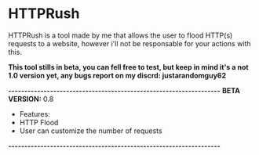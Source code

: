 # HTTPRush

HTTPRush is a tool made by me that allows the user to flood HTTP(s) requests to a website, however i'll not be responsable for your actions with this.

**This tool stills in beta, you can fell free to test, but keep in mind it's a not 1.0 version yet, any bugs report on my discrd: justarandomguy62**

**------------------------------------------------------------------**
**BETA**
**VERSION:** 0.8
- Features:
- HTTP Flood
- User can customize the number of requests

**------------------------------------------------------------------**
